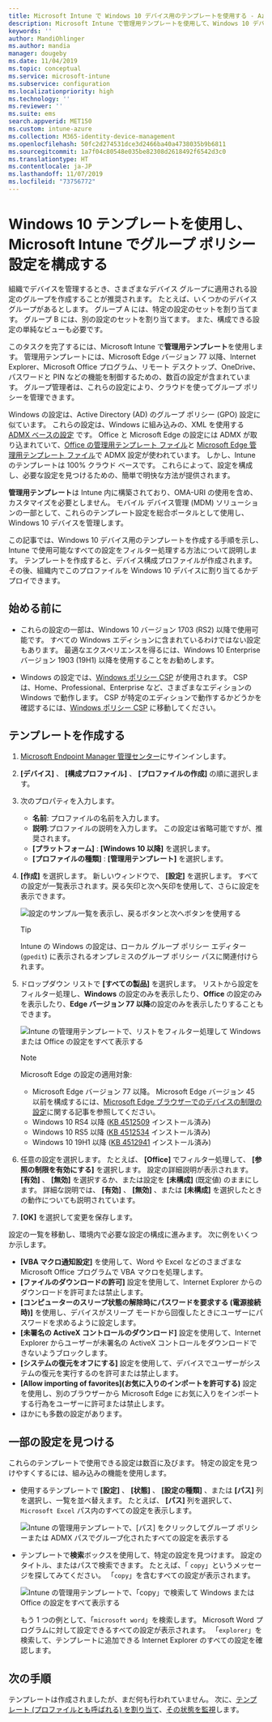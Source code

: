 ```yaml
---
title: Microsoft Intune で Windows 10 デバイス用のテンプレートを使用する - Azure | Microsoft Docs
description: Microsoft Intune で管理用テンプレートを使用して、Windows 10 デバイスの設定のグループを作成します。 デバイス構成プロファイルでこれらの設定を使用して、Office プログラムや Microsoft Edge の制御、Internet Explorer の機能のセキュリティ保護、OneDrive へのアクセスの制御、リモート デスクトップ機能の使用、自動再生の有効化、電源管理の設定、HTTP 印刷の使用、さまざまなユーザー サインイン オプションの使用、イベント ログ サイズの制御を行います。
keywords: ''
author: MandiOhlinger
ms.author: mandia
manager: dougeby
ms.date: 11/04/2019
ms.topic: conceptual
ms.service: microsoft-intune
ms.subservice: configuration
ms.localizationpriority: high
ms.technology: ''
ms.reviewer: ''
ms.suite: ems
search.appverid: MET150
ms.custom: intune-azure
ms.collection: M365-identity-device-management
ms.openlocfilehash: 50fc2d274531dce3d2466ba40a4738035b9b6811
ms.sourcegitcommit: 1a7f04c80548e035be82308d2618492f6542d3c0
ms.translationtype: HT
ms.contentlocale: ja-JP
ms.lasthandoff: 11/07/2019
ms.locfileid: "73756772"
---
```

# <a name="use-windows-10-templates-to-configure-group-policy-settings-in-microsoft-intune"></a>Windows 10 テンプレートを使用し、Microsoft Intune でグループ ポリシー設定を構成する

組織でデバイスを管理するとき、さまざまなデバイス グループに適用される設定のグループを作成することが推奨されます。 たとえば、いくつかのデバイス グループがあるとします。 グループ A には、特定の設定のセットを割り当てます。 グループ B には、別の設定のセットを割り当てます。 また、構成できる設定の単純なビューも必要です。

このタスクを完了するには、Microsoft Intune で**管理用テンプレート**を使用します。 管理用テンプレートには、Microsoft Edge バージョン 77 以降、Internet Explorer、Microsoft Office プログラム、リモート デスクトップ、OneDrive、パスワードと PIN などの機能を制御するための、数百の設定が含まれています。 グループ管理者は、これらの設定により、クラウドを使ってグループ ポリシーを管理できます。

Windows の設定は、Active Directory (AD) のグループ ポリシー (GPO) 設定に似ています。 これらの設定は、Windows に組み込みの、XML を使用する [ADMX ベースの設定](https://docs.microsoft.com/windows/client-management/mdm/understanding-admx-backed-policies) です。 Office と Microsoft Edge の設定には ADMX が取り込まれていて、[Office の管理用テンプレート ファイル](https://www.microsoft.com/download/details.aspx?id=49030)と [Microsoft Edge 管理用テンプレート ファイル](https://www.microsoftedgeinsider.com/enterprise)で ADMX 設定が使われています。 しかし、Intune のテンプレートは 100% クラウド ベースです。 これらによって、設定を構成し、必要な設定を見つけるための、簡単で明快な方法が提供されます。

**管理用テンプレート**は Intune 内に構築されており、OMA-URI の使用を含め、カスタマイズを必要としません。 モバイル デバイス管理 (MDM) ソリューションの一部として、これらのテンプレート設定を総合ポータルとして使用し、Windows 10 デバイスを管理します。

この記事では、Windows 10 デバイス用のテンプレートを作成する手順を示し、Intune で使用可能なすべての設定をフィルター処理する方法について説明します。 テンプレートを作成すると、デバイス構成プロファイルが作成されます。 その後、組織内でこのプロファイルを Windows 10 デバイスに割り当てるかデプロイできます。

## <a name="before-you-begin"></a>始める前に

- これらの設定の一部は、Windows 10 バージョン 1703 (RS2) 以降で使用可能です。 すべての Windows エディションに含まれているわけではない設定もあります。 最適なエクスペリエンスを得るには、Windows 10 Enterprise バージョン 1903 (19H1) 以降を使用することをお勧めします。

- Windows の設定では、[Windows ポリシー CSP](https://docs.microsoft.com/windows/client-management/mdm/policy-configuration-service-provider#policies-supported-by-group-policy-and-admx-backed-policies) が使用されます。 CSP は、Home、Professional、Enterprise など、さまざまなエディションの Windows で動作します。 CSP が特定のエディションで動作するかどうかを確認するには、[Windows ポリシー CSP](https://docs.microsoft.com/windows/client-management/mdm/policy-configuration-service-provider#policies-supported-by-group-policy-and-admx-backed-policies) に移動してください。

## <a name="create-a-template"></a>テンプレートを作成する

1. [Microsoft Endpoint Manager 管理センター](https://go.microsoft.com/fwlink/?linkid=2109431)にサインインします。
2. **[デバイス]** 、 **[構成プロファイル]** 、 **[プロファイルの作成]** の順に選択します。
3. 次のプロパティを入力します。

    - **名前**: プロファイルの名前を入力します。
    - **説明**:プロファイルの説明を入力します。 この設定は省略可能ですが、推奨されます。
    - **[プラットフォーム]** : **[Windows 10 以降]** を選択します。
    - **[プロファイルの種類]** : **[管理用テンプレート]** を選択します。

4. **[作成]** を選択します。 新しいウィンドウで、 **[設定]** を選択します。 すべての設定が一覧表示されます。戻る矢印と次へ矢印を使用して、さらに設定を表示できます。

    ![設定のサンプル一覧を表示し、戻るボタンと次へボタンを使用する](./media/administrative-templates-windows/administrative-templates-sample-settings-list.png)

    > [!TIP]
    > Intune の Windows の設定は、ローカル グループ ポリシー エディター (`gpedit`) に表示されるオンプレミスのグループ ポリシー パスに関連付けられます。

5. ドロップダウン リストで **[すべての製品]** を選択します。 リストから設定をフィルター処理し、**Windows** の設定のみを表示したり、**Office** の設定のみを表示したり、**Edge バージョン 77 以降**の設定のみを表示したりすることもできます。

    ![Intune の管理用テンプレートで、リストをフィルター処理して Windows または Office の設定をすべて表示する](./media/administrative-templates-windows/administrative-templates-choose-windows-office-all-products.png)

    > [!NOTE]
    > Microsoft Edge の設定の適用対象:
    >
    > - Microsoft Edge バージョン 77 以降。 Microsoft Edge バージョン 45 以前を構成するには、[Microsoft Edge ブラウザーでのデバイスの制限の設定](device-restrictions-windows-10.md#microsoft-edge-browser)に関する記事を参照してください。
    > - Windows 10 RS4 以降 ([KB 4512509](https://support.microsoft.com/kb/4512509) インストール済み)
    > - Windows 10 RS5 以降 ([KB 4512534](https://support.microsoft.com/kb/4512534) インストール済み)
    > - Windows 10 19H1 以降 ([KB 4512941](https://support.microsoft.com/kb/4512941) インストール済み)

6. 任意の設定を選択します。 たとえば、 **[Office]** でフィルター処理して、 **[参照の制限を有効にする]** を選択します。 設定の詳細説明が表示されます。 **[有効]** 、 **[無効]** を選択するか、または設定を **[未構成]** (既定値) のままにします。 詳細な説明では、 **[有効]** 、 **[無効]** 、または **[未構成]** を選択したときの動作についても説明されています。
7. **[OK]** を選択して変更を保存します。

設定の一覧を移動し、環境内で必要な設定の構成に進みます。 次に例をいくつか示します。

- **[VBA マクロ通知設定]** を使用して、Word や Excel などのさまざまな Microsoft Office プログラムで VBA マクロを処理します。
- **[ファイルのダウンロードの許可]** 設定を使用して、Internet Explorer からのダウンロードを許可または禁止します。
- **[コンピューターのスリープ状態の解除時にパスワードを要求する (電源接続時)]** を使用し、デバイスがスリープ モードから回復したときにユーザーにパスワードを求めるように設定します。
- **[未署名の ActiveX コントロールのダウンロード]** 設定を使用して、Internet Explorer からユーザーが未署名の ActiveX コントロールをダウンロードできないようブロックします。
- **[システムの復元をオフにする]** 設定を使用して、デバイスでユーザーがシステムの復元を実行するのを許可または禁止します。
- **[Allow importing of favorites]\(お気に入りのインポートを許可する\)** 設定を使用し、別のブラウザーから Microsoft Edge にお気に入りをインポートする行為をユーザーに許可または禁止します。
- ほかにも多数の設定があります。

## <a name="find-some-settings"></a>一部の設定を見つける

これらのテンプレートで使用できる設定は数百に及びます。 特定の設定を見つけやすくするには、組み込みの機能を使用します。

- 使用するテンプレートで **[設定]** 、 **[状態]** 、 **[設定の種類]** 、または **[パス]** 列を選択し、一覧を並べ替えます。 たとえば、 **[パス]** 列を選択して、`Microsoft Excel` パス内のすべての設定を表示します。

  ![Intune の管理用テンプレートで、[パス] をクリックしてグループ ポリシーまたは ADMX パスでグループ化されたすべての設定を表示する](./media/administrative-templates-windows/path-filter-shows-excel-options.png)

- テンプレートで**検索**ボックスを使用して、特定の設定を見つけます。 設定のタイトル、またはパスで検索できます。 たとえば、「 `copy`」というメッセージを探してみてください。 「`copy`」を含むすべての設定が表示されます。

  ![Intune の管理用テンプレートで、「copy」で検索して Windows または Office の設定をすべて表示する](./media/administrative-templates-windows/search-copy-settings.png) 

  もう 1 つの例として、「`microsoft word`」を検索します。 Microsoft Word プログラムに対して設定できるすべての設定が表示されます。 「`explorer`」を検索して、テンプレートに追加できる Internet Explorer のすべての設定を確認します。

## <a name="next-steps"></a>次の手順

テンプレートは作成されましたが、まだ何も行われていません。 次に、[テンプレート (プロファイルとも呼ばれる) を割り当て](device-profile-assign.md)、[その状態を監視](device-profile-monitor.md)します。
